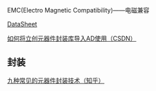 EMC(Electro Magnetic Compatibility)——电磁兼容



[DataSheet](https://www.alldatasheet.com)

[如何将立创元器件封装库导入AD使用（CSDN）](https://blog.csdn.net/m0_50364091/article/details/120053730)


## 封装

[九种常见的元器件封装技术（知乎）](https://zhuanlan.zhihu.com/p/103470579)